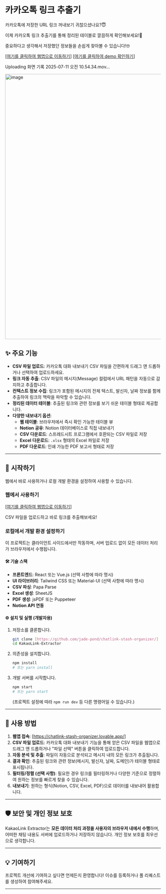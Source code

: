 # 카카오톡 링크 추출기

카카오톡에 저장한 URL 링크 꺼내보기 귀찮으셨나요?😇

이제 카카오톡 링크 추출기를 통해 정리된 테이블로 깔끔하게 확인해보세요!🤩

중요하다고 생각해서 저장했던 정보들을 손쉽게 찾아볼 수 있습니다!🤓

[[여기를 클릭하여 웹앱으로 이동하기](https://chatlink-stash-organizer.lovable.app/)]
[[여기를 클릭하여 demo 확인하기](https://drive.google.com/file/d/1a_gAXnRNPlruU_JYTJgWu64jnSzgJUTX/view?usp=sharing)]


Uploading 화면 기록 2025-07-11 오전 10.54.34.mov…


<img width="742" height="859" alt="image" src="https://github.com/user-attachments/assets/4a36b06b-909f-4cde-b893-8d0c9303df8c" />

## ✨ 주요 기능

  * **CSV 파일 업로드**: 카카오톡 대화 내보내기 CSV 파일을 간편하게 드래그 앤 드롭하거나 선택하여 업로드하세요.
  * **링크 자동 추출**: CSV 파일의 메시지(Message) 컬럼에서 URL 패턴을 자동으로 감지하고 추출합니다.
  * **컨텍스트 정보 수집**: 링크가 포함된 메시지의 전체 텍스트, 발신자, 날짜 정보를 함께 추출하여 링크의 맥락을 파악할 수 있습니다.
  * **정리된 데이터 테이블**: 추출된 링크와 관련 정보를 보기 쉬운 테이블 형태로 제공합니다.
  * **다양한 내보내기 옵션**:
      * **웹 테이블**: 브라우저에서 즉시 확인 가능한 테이블 뷰
      * **Notion 공유**: Notion 데이터베이스로 직접 내보내기
      * **CSV 다운로드**: 스프레드시트 프로그램에서 호환되는 CSV 파일로 저장
      * **Excel 다운로드**: `.xlsx` 형태의 Excel 파일로 저장
      * **PDF 다운로드**: 인쇄 가능한 PDF 보고서 형태로 저장

-----

## 🚀 시작하기

웹에서 바로 사용하거나 로컬 개발 환경을 설정하여 사용할 수 있습니다.

### 웹에서 사용하기

[[여기를 클릭하여 웹앱으로 이동하기](https://chatlink-stash-organizer.lovable.app/)]

CSV 파일을 업로드하고 바로 링크를 추출해보세요\!

### 로컬에서 개발 환경 설정하기

이 프로젝트는 클라이언트 사이드에서만 작동하며, 서버 업로드 없이 모든 데이터 처리가 브라우저에서 수행됩니다.

#### 🛠️ 기술 스택

  * **프론트엔드**: React 또는 Vue.js (선택 사항에 따라 명시)
  * **UI 라이브러리**: Tailwind CSS 또는 Material-UI (선택 사항에 따라 명시)
  * **CSV 파싱**: Papa Parse
  * **Excel 생성**: SheetJS
  * **PDF 생성**: jsPDF 또는 Puppeteer
  * **Notion API 연동**

#### ⚙️ 설치 및 실행 (개발자용)

1.  저장소를 클론합니다.

    ```bash
    git clone [https://github.com/jade-pond/chatlink-stash-organizer/]
    cd KakaoLink-Extractor
    ```

2.  의존성을 설치합니다.

    ```bash
    npm install
    # 또는 yarn install
    ```

3.  개발 서버를 시작합니다.

    ```bash
    npm start
    # 또는 yarn start
    ```

    (프로젝트 설정에 따라 `npm run dev` 등 다른 명령어일 수 있습니다.)

-----

## 📝 사용 방법

1.  **웹앱 접속**: [https://chatlink-stash-organizer.lovable.app/]
2.  **CSV 파일 업로드**: 카카오톡 대화 내보내기 기능을 통해 얻은 CSV 파일을 웹앱으로 드래그 앤 드롭하거나 "파일 선택" 버튼을 클릭하여 업로드합니다.
3.  **자동 분석 및 추출**: 파일이 자동으로 분석되고 메시지 내의 모든 링크가 추출됩니다.
4.  **결과 확인**: 추출된 링크와 관련 정보(메시지, 발신자, 날짜, 도메인)가 테이블 형태로 표시됩니다.
5.  **필터링/정렬 (선택 사항)**: 필요한 경우 링크를 필터링하거나 다양한 기준으로 정렬하여 원하는 정보를 빠르게 찾을 수 있습니다.
6.  **내보내기**: 원하는 형식(Notion, CSV, Excel, PDF)으로 데이터를 내보내어 활용합니다.

-----

## 🛡️ 보안 및 개인 정보 보호

KakaoLink Extractor는 **모든 데이터 처리 과정을 사용자의 브라우저 내에서 수행**하며, 어떠한 채팅 내용도 서버에 업로드하거나 저장하지 않습니다. 개인 정보 보호를 최우선으로 생각합니다.

-----

## 💡 기여하기

프로젝트 개선에 기여하고 싶다면 언제든지 환영합니다\! 이슈를 등록하거나 풀 리퀘스트를 생성하여 참여해주세요.

-----
